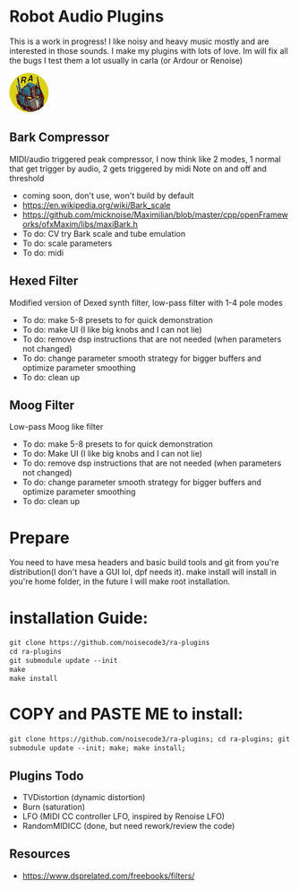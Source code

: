 # Robot Audio Plugins
This is a work in progress! I like noisy and heavy music mostly and are interested in those sounds. I make my plugins with lots of love.
Im will fix all the bugs I test them a lot usually in carla (or Ardour or Renoise)

![screenshot](https://raw.githubusercontent.com/noisecode3/ra-plugins/main/extra/RobotAudioLogoTransparent.png "Beta Logo")

## Bark Compressor
MIDI/audio triggered peak compressor, I now think like 2 modes, 1 normal that get trigger by audio, 2 gets triggered by midi Note on and off and threshold

 - coming soon, don't use, won't build by default
 - https://en.wikipedia.org/wiki/Bark_scale
 - https://github.com/micknoise/Maximilian/blob/master/cpp/openFrameworks/ofxMaxim/libs/maxiBark.h
 - To do: CV try Bark scale and tube emulation
 - To do: scale parameters
 - To do: midi

## Hexed Filter
Modified version of Dexed synth filter, low-pass filter with 1-4 pole modes

 - To do: make 5-8 presets to for quick demonstration
 - To do: make UI (I like big knobs and I can not lie)
 - To do: remove dsp instructions that are not needed (when parameters not changed)
 - To do: change parameter smooth strategy for bigger buffers and optimize parameter smoothing
 - To do: clean up

## Moog Filter
Low-pass Moog like filter

 - To do: make 5-8 presets to for quick demonstration
 - To do: Make UI (I like big knobs and I can not lie)
 - To do: remove dsp instructions that are not needed (when parameters not changed)
 - To do: change parameter smooth strategy for bigger buffers and optimize parameter smoothing
 - To do: clean up


# Prepare
You need to have mesa headers and basic build tools and git from you're distribution(I don't have a GUI lol, dpf needs it).
make install will install in you're home folder, in the future I will make root installation.

installation Guide:
=============

    git clone https://github.com/noisecode3/ra-plugins
    cd ra-plugins
    git submodule update --init
    make
    make install

COPY and PASTE ME to install:
=============

    git clone https://github.com/noisecode3/ra-plugins; cd ra-plugins; git submodule update --init; make; make install;

## Plugins Todo
 - TVDistortion (dynamic distortion)
 - Burn (saturation)
 - LFO (MIDI CC controller LFO, inspired by Renoise LFO)
 - RandomMIDICC (done, but need rework/review the code)

## Resources
 - https://www.dsprelated.com/freebooks/filters/